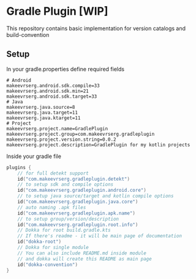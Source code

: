 # Gradle Plugin [WIP]

This repository contains basic implementation for version catalogs and build-convention

## Setup

In your gradle.properties define required fields

```properties
# Android
makeevrserg.android.sdk.compile=33
makeevrserg.android.sdk.min=21
makeevrserg.android.sdk.target=33
# Java
makeevrserg.java.source=8
makeevrserg.java.target=11
makeevrserg.java.ktarget=11
# Project
makeevrserg.project.name=GradlePlugin
makeevrserg.project.group=com.makeevrserg.gradleplugin
makeevrserg.project.version.string=0.0.2
makeevrserg.project.description=GradlePlugin for my kotlin projects
```

Inside your gradle file

```kotlin
plugins {
    // for full detekt support
    id("com.makeevrserg.gradleplugin.detekt")
    // to setup sdk and compile options
    id("com.makeevrserg.gradleplugin.android.core")
    // to setup java source/target and kotlin compile options
    id("com.makeevrserg.gradleplugin.java.core")
    // auto naming .apk files
    id("com.makeevrserg.gradleplugin.apk.name")
    // to setup group/version/description
    id("com.makeevrserg.gradleplugin.root.info")
    // Dokka for root build.gradle.kts
    // If there's readme - it will be main page of documentation
    id("dokka-root")
    // Dokka for single module
    // You can also include README.md inside module
    // and dokka will create this README as main page
    id("dokka-convention")
}
```